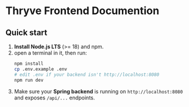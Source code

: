 # Thryve Frontend Documention

## Quick start

1. **Install Node.js LTS** (>= 18) and npm.
2. open a terminal in it, then run:
   ```bash
   npm install
   cp .env.example .env
   # edit .env if your backend isn't http://localhost:8080
   npm run dev
   ```
3. Make sure your **Spring backend** is running on `http://localhost:8080` and exposes `/api/...` endpoints.
